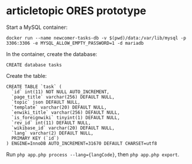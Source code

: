 # articletopic ORES prototype

Start a MySQL container:

```
docker run --name newcomer-tasks-db -v $(pwd)/data:/var/lib/mysql -p 3306:3306 -e MYSQL_ALLOW_EMPTY_PASSWORD=1 -d mariadb
```

In the container, create the database:

`CREATE database tasks`

Create the table:

``` mysql
CREATE TABLE `task` (
  `id` int(11) NOT NULL AUTO_INCREMENT,
  `page_title` varchar(256) DEFAULT NULL,
  `topic` json DEFAULT NULL,
  `template` varchar(20) DEFAULT NULL,
  `enwiki_title` varchar(256) DEFAULT NULL,
  `is_foreignwiki` tinyint(1) DEFAULT NULL,
  `rev_id` int(11) DEFAULT NULL,
  `wikibase_id` varchar(20) DEFAULT NULL,
  `lang` varchar(2) DEFAULT NULL,
  PRIMARY KEY (`id`)
) ENGINE=InnoDB AUTO_INCREMENT=31670 DEFAULT CHARSET=utf8
```

Run `php app.php process --lang={langCode}`, then `php app.php export`.
